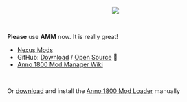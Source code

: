<p align="center">
    <a href="https://github.com/anno-mods/Collection"><img src="https://github.com/anno-mods.png"></a>
</p>

<br />

**Please** use **AMM** now. It is really great!

- [Nexus Mods](https://www.nexusmods.com/anno1800/mods/35)
- GitHub: [Download](https://github.com/LemonDrop1228/anno1800-mod-manager) / [Open Source](https://github.com/LemonDrop1228/AMM-Source-Code) :hammer:
- [Anno 1800 Mod Manager Wiki](https://www.notion.so/Anno-1800-Mod-Manager-Wiki-60bbcd8ad9634c2faa225be3f1bd46d6)

<br />

Or [download](https://github.com/xforce/anno1800-mod-loader/releases) and install the [Anno 1800 Mod Loader](https://github.com/xforce/anno1800-mod-loader/#readme) manually
